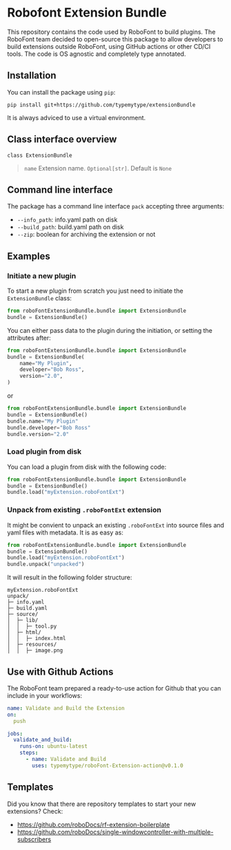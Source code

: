 # Robofont Extension Bundle

This repository contains the code used by RoboFont to build plugins. The RoboFont team decided to open-source this package to allow developers to build extensions outside RoboFont, using GitHub actions or other CD/CI tools. The code is OS agnostic and completely type annotated.

## Installation

You can install the package using `pip`:

```
pip install git+https://github.com/typemytype/extensionBundle

```

It is always adviced to use a virtual environment.

## Class interface overview

`class ExtensionBundle`
> `name`
> Extension name. `Optional[str]`. Default is `None`

## Command line interface

The package has a command line interface `pack` accepting three arguments:
- `--info_path`: info.yaml path on disk
- `--build_path`: build.yaml path on disk
- `--zip`: boolean for archiving the extension or not

## Examples

### Initiate a new plugin

To start a new plugin from scratch you just need to initiate the `ExtensionBundle` class:

```python
from roboFontExtensionBundle.bundle import ExtensionBundle
bundle = ExtensionBundle()

```

You can either pass data to the plugin during the initiation, or setting the attributes after:

```python
from roboFontExtensionBundle.bundle import ExtensionBundle
bundle = ExtensionBundle(
    name="My Plugin",
    developer="Bob Ross",
    version="2.0",
)

```
or

```python
from roboFontExtensionBundle.bundle import ExtensionBundle
bundle = ExtensionBundle()
bundle.name="My Plugin"
bundle.developer="Bob Ross"
bundle.version="2.0"

```

### Load plugin from disk

You can load a plugin from disk with the following code:

```python
from roboFontExtensionBundle.bundle import ExtensionBundle
bundle = ExtensionBundle()
bundle.load("myExtension.roboFontExt")

```

### Unpack from existing `.roboFontExt` extension

It might be convient to unpack an existing `.roboFontExt` into source files and yaml files with metadata. It is as easy as:

```python
from roboFontExtensionBundle.bundle import ExtensionBundle
bundle = ExtensionBundle()
bundle.load("myExtension.roboFontExt")
bundle.unpack("unpacked")

```

It will result in the following folder structure:

```
myExtension.roboFontExt
unpack/
├─ info.yaml
├─ build.yaml
├─ source/
│  ├─ lib/
│  │  ├─ tool.py
│  ├─ html/
│  │  ├─ index.html
│  ├─ resources/
│  │  ├─ image.png

```


## Use with Github Actions

The RoboFont team prepared a ready-to-use action for Github that you can include in your workflows:

```yaml
name: Validate and Build the Extension
on:
  push

jobs:
  validate_and_build:
    runs-on: ubuntu-latest
    steps:
      - name: Validate and Build
        uses: typemytype/roboFont-Extension-action@v0.1.0

```

## Templates

Did you know that there are repository templates to start your new extensions?
Check:
- https://github.com/roboDocs/rf-extension-boilerplate
- https://github.com/roboDocs/single-windowcontroller-with-multiple-subscribers